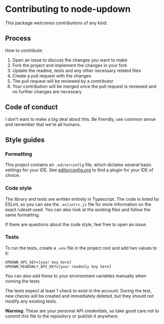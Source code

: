 # Contributing to node-updown

This package welcomes contributions of any kind.

## Process
How to contribute:

1. Open an issue to discuss the changes you want to make
2. Fork the project and implement the changes in your fork
3. Update the readme, tests and any other necessary related files
4. Create a pull request with the changes
5. The pull request will be reviewed by a contributor
6. Your contribution will be merged once the pull request is reviewed and no further changes are necessary

## Code of conduct
I don't want to make a big deal about this. Be friendly, use common sense and remember that we're all humans.

## Style guides

### Formatting
This project contains an `.editorconfig` file, which dictates several basic settings for your IDE. See [editorconfig.org](https://editorconfig.org/#download) to find a plugin for your IDE of choice.

### Code style
The library and tests are written entirely in Typescript. The code is linted by ESLint, so you can see the `.eslintrc.js` file for more information on the exact ruleset used. You can also look at the existing files and follow the same formatting.

If there are questions about the code style, feel free to open an issue.

### Tests
To run the tests, create a `.env` file in the project root and add two values to it:

```
UPDOWN_API_KEY=[your key here]
UPDOWN_READONLY_API_KEY=[your readonly key here]
```

You can also add these to your environment variables manually when running the tests. 

The tests expect at least 1 check to exist in the account. During the test, new checks will be created and immediately deleted, but they should not modify any existing tests.

__Warning__: These are your personal API credentials, so take good care not to commit this file to the repository or publish it anywhere.
